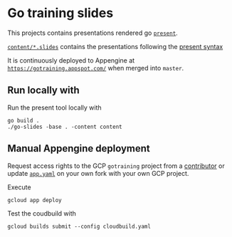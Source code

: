 # Go training slides

This projects contains presentations rendered go [`present`](https://godoc.org/golang.org/x/tools/cmd/present).

[`content/*.slides`](content) contains the presentations following the [present syntax](https://godoc.org/golang.org/x/tools/present)

It is continuously deployed to Appengine at [`https://gotraining.appspot.com/`](https://gotraining.appspot.com) when merged into `master`.

## Run locally with

Run the present tool locally with

    go build .
    ./go-slides -base . -content content

## Manual Appengine deployment

Request access rights to the GCP `gotraining` project from a [contributor](https://github.com/anz-bank/go-slides/graphs/contributors) or update [`app.yaml`](app.yaml) on your own fork with your own GCP project.

Execute

    gcloud app deploy

Test the coudbuild with

    gcloud builds submit --config cloudbuild.yaml
